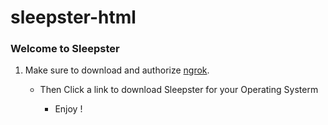 # sleepster-html

### Welcome to Sleepster

1. Make sure to download and authorize [ngrok](https://ngrok.com/).

   - Then Click a link to download Sleepster for your Operating Systerm

      - Enjoy !
